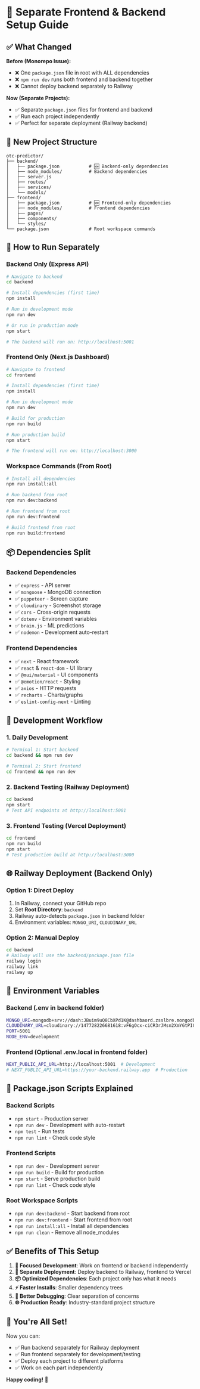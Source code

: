 # 🚀 Separate Frontend & Backend Setup Guide

## ✅ **What Changed**

**Before (Monorepo Issue):**
- ❌ One `package.json` file in root with ALL dependencies
- ❌ `npm run dev` runs both frontend and backend together
- ❌ Cannot deploy backend separately to Railway

**Now (Separate Projects):**
- ✅ Separate `package.json` files for frontend and backend
- ✅ Run each project independently 
- ✅ Perfect for separate deployment (Railway backend)

## 📁 **New Project Structure**

```
otc-predictor/
├── backend/
│   ├── package.json           # 🆕 Backend-only dependencies
│   ├── node_modules/          # Backend dependencies
│   ├── server.js
│   ├── routes/
│   ├── services/
│   └── models/
├── frontend/
│   ├── package.json           # 🆕 Frontend-only dependencies
│   ├── node_modules/          # Frontend dependencies
│   ├── pages/
│   ├── components/
│   └── styles/
└── package.json               # Root workspace commands
```

## 🔧 **How to Run Separately**

### **Backend Only** (Express API)
```bash
# Navigate to backend
cd backend

# Install dependencies (first time)
npm install

# Run in development mode
npm run dev

# Or run in production mode
npm start

# The backend will run on: http://localhost:5001
```

### **Frontend Only** (Next.js Dashboard)
```bash
# Navigate to frontend
cd frontend

# Install dependencies (first time)
npm install

# Run in development mode
npm run dev

# Build for production
npm run build

# Run production build
npm start

# The frontend will run on: http://localhost:3000
```

### **Workspace Commands** (From Root)
```bash
# Install all dependencies
npm run install:all

# Run backend from root
npm run dev:backend

# Run frontend from root
npm run dev:frontend

# Build frontend from root
npm run build:frontend
```

## 📦 **Dependencies Split**

### **Backend Dependencies**
- ✅ `express` - API server
- ✅ `mongoose` - MongoDB connection
- ✅ `puppeteer` - Screen capture
- ✅ `cloudinary` - Screenshot storage
- ✅ `cors` - Cross-origin requests
- ✅ `dotenv` - Environment variables
- ✅ `brain.js` - ML predictions
- ✅ `nodemon` - Development auto-restart

### **Frontend Dependencies**
- ✅ `next` - React framework
- ✅ `react` & `react-dom` - UI library
- ✅ `@mui/material` - UI components
- ✅ `@emotion/react` - Styling
- ✅ `axios` - HTTP requests
- ✅ `recharts` - Charts/graphs
- ✅ `eslint-config-next` - Linting

## 🚀 **Development Workflow**

### **1. Daily Development**
```bash
# Terminal 1: Start backend
cd backend && npm run dev

# Terminal 2: Start frontend
cd frontend && npm run dev
```

### **2. Backend Testing** (Railway Deployment)
```bash
cd backend
npm start
# Test API endpoints at http://localhost:5001
```

### **3. Frontend Testing** (Vercel Deployment)
```bash
cd frontend
npm run build
npm start
# Test production build at http://localhost:3000
```

## 🌐 **Railway Deployment** (Backend Only)

### **Option 1: Direct Deploy**
1. In Railway, connect your GitHub repo
2. Set **Root Directory**: `backend`
3. Railway auto-detects `package.json` in backend folder
4. Environment variables: `MONGO_URI`, `CLOUDINARY_URL`

### **Option 2: Manual Deploy**
```bash
cd backend
# Railway will use the backend/package.json file
railway login
railway link
railway up
```

## 🔧 **Environment Variables**

### **Backend (.env in backend folder)**
```bash
MONGO_URI=mongodb+srv://dash:JBuim9uQ8CbXPd1K@dashbaord.zsslbre.mongodb.net
CLOUDINARY_URL=cloudinary://147728226681618:vF6gOcx-ciCR3rJMsn2XmYGtPI8@dxttfrplr
PORT=5001
NODE_ENV=development
```

### **Frontend** (Optional .env.local in frontend folder)
```bash
NEXT_PUBLIC_API_URL=http://localhost:5001  # Development
# NEXT_PUBLIC_API_URL=https://your-backend.railway.app  # Production
```

## 📝 **Package.json Scripts Explained**

### **Backend Scripts**
- `npm start` - Production server
- `npm run dev` - Development with auto-restart
- `npm test` - Run tests
- `npm run lint` - Check code style

### **Frontend Scripts**
- `npm run dev` - Development server
- `npm run build` - Build for production
- `npm start` - Serve production build
- `npm run lint` - Check code style

### **Root Workspace Scripts**
- `npm run dev:backend` - Start backend from root
- `npm run dev:frontend` - Start frontend from root  
- `npm run install:all` - Install all dependencies
- `npm run clean` - Remove all node_modules

## ✅ **Benefits of This Setup**

1. **🎯 Focused Development**: Work on frontend or backend independently
2. **🚀 Separate Deployment**: Deploy backend to Railway, frontend to Vercel
3. **📦 Optimized Dependencies**: Each project only has what it needs
4. **⚡ Faster Installs**: Smaller dependency trees
5. **🔧 Better Debugging**: Clear separation of concerns
6. **🌐 Production Ready**: Industry-standard project structure

## 🎉 **You're All Set!**

Now you can:
- ✅ Run backend separately for Railway deployment
- ✅ Run frontend separately for development/testing
- ✅ Deploy each project to different platforms
- ✅ Work on each part independently

**Happy coding!** 🚀 
